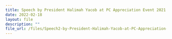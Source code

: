 ```yaml
---
title: Speech by President Halimah Yacob at PC Appreciation Event 2021
date: 2022-02-18
layout: file
description: ""
file_url: /files/Speech2-by-President-Halimah-Yacob-at-PC-Appreciation-Event-2021.pdf
---
```

